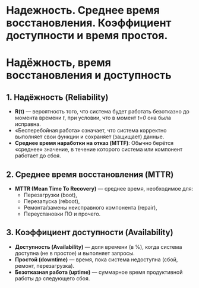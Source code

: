 # Надежность. Среднее время восстановления. Коэффициент доступности и время простоя.

# Надёжность, время восстановления и доступность

## 1. Надёжность (Reliability)
- **R(t)** — вероятность того, что система будет работать безотказно до момента времени *t*, при условии, что в момент *t=0* она была исправна.
- «Бесперебойная работа» означает, что система корректно выполняет свои функции и сохраняет (защищает) данные.
- **Среднее время наработки на отказ (MTTF)**:
  Обычно берётся «среднее» значение, в течение которого система или компонент работает до сбоя.

## 2. Среднее время восстановления (MTTR)
- **MTTR (Mean Time To Recovery)** — среднее время, необходимое для:
  - Перезагрузки (boot),
  - Перезапуска (reboot),
  - Ремонта/замены неисправного компонента (repair),
  - Переустановки ПО и прочего.

## 3. Коэффициент доступности (Availability)
- **Доступность (Availability)** — доля времени (в %), когда система доступна (не в простое) и выполняет запросы.
- **Простой (downtime)** — время, пока система недоступна (сбой, ремонт, перезагрузка).
- **Безотказная работа (uptime)** — суммарное время продуктивной работы до следующего сбоя.


